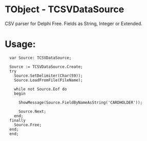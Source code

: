 # TObject - TCSVDataSource
CSV parser for Delphi Free. Fields as String, Integer or Extended.

# Usage:
```
  var Source: TCSVDataSource;

  Source := TCSVDataSource.Create;
  try
    Source.SetDelimiter(Char(59));
    Source.LoadFromFile(FileName);

    while not Source.Eof do
    begin

      ShowMessage(Source.FieldByNameAsString('CARDHOLDER'));

      Source.Next;
    end;
  finally
    Source.Free;
  end;
  end;
```
